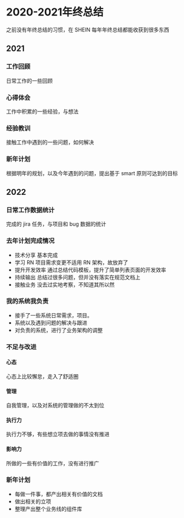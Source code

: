 
# 2020-2021年终总结

之前没有年终总结的习惯，在 SHEIN 每年年终总结都能收获到很多东西

## 2021

### 工作回顾

日常工作的一些回顾

### 心得体会

工作中积累的一些经验，与想法

### 经验教训

接触工作中遇到的一些问题，如何解决

### 新年计划

根据明年的规划，以及今年遇到的问题，提出基于 smart 原则可达到的目标

## 2022

### 日常工作数据统计

完成的 jira 任务，与项目和 bug 数据的统计

### 去年计划完成情况

- 技术分享 基本完成
- 学习 RN 项目需求变更不适用 RN 架构，故放弃了
- 提升开发效率 通过总结代码模板，提升了简单列表页面的开发效率
- 持续输出 总结过很多问题，但并没有落实在规范文档上
- 接触业务 没去过实地考察，不知道其所以然

### 我的系统我负责

- 接手了一些系统日常需求，项目。
- 系统以及遇到问题的解决与跟进
- 对负责的系统，进行了业务架构的调整

### 不足与改进

#### 心态

心态上比较懈怠，走入了舒适圈

#### 管理

自我管理，以及对系统的管理做的不太到位

#### 执行力

执行力不够，有些想立项去做的事情没有推进

#### 影响力

所做的一些有价值的工作，没有进行推广

### 新年计划

- 每做一件事，都产出相关有价值的文档
- 做出相关的立项
- 整理产出整个业务线的组件库
